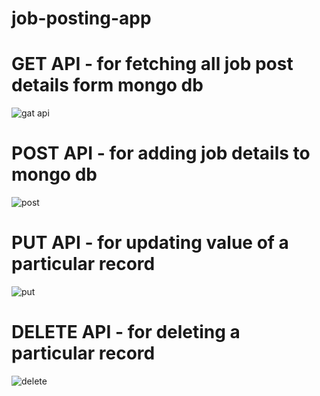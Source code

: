 ﻿# job-posting-app

# GET API - for fetching all job post details form mongo db 
![gat api](https://github.com/EaswaranPottiK/job-posting-app/assets/38095510/746ea07b-aa49-443c-b2b0-57da936618ae)

# POST API - for adding job details to mongo db
![post](https://github.com/EaswaranPottiK/job-posting-app/assets/38095510/a549f3e1-5025-4e89-8eb1-a0c92f48e985)

# PUT API - for updating value of a particular record
![put](https://github.com/EaswaranPottiK/job-posting-app/assets/38095510/3ac198eb-71bb-47c8-8f34-215f9ec60872)

# DELETE API - for deleting a particular record
![delete](https://github.com/EaswaranPottiK/job-posting-app/assets/38095510/bc6fc37c-c410-4db0-ab9a-0d90b6a7caab)
